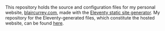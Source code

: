 This repository holds the source and configuration files for my personal website, [blaircurrey.com](https://blaircurrey.com/), made with the [Eleventy static site generator](https://www.11ty.dev/). My repository for the Eleventy-generated files, which constitute the hosted website, can be found [here](https://github.com/BlairCurrey/blaircurrey.com).
